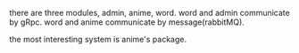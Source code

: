 there are three modules, admin, anime, word.
word and admin communicate by gRpc.
word and anime communicate by message(rabbitMQ).

the most interesting system is anime's package.
